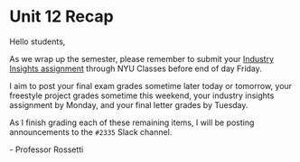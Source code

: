 # Unit 12 Recap

Hello students,

As we wrap up the semester, please remember to submit your [Industry Insights assignment](https://github.com/prof-rossetti/nyu-info-2335-201805/blob/master/assignments/industry-insights/assignment.md) through NYU Classes before end of day Friday.

I aim to post your final exam grades sometime later today or tomorrow, your freestyle project grades sometime this weekend, your industry insights assignment by Monday, and your final letter grades by Tuesday.

As I finish grading each of these remaining items, I will be posting announcements to the `#2335` Slack channel.

\- Professor Rossetti
